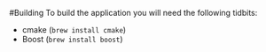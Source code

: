 
#Building
To build the application you will need the following tidbits:

* cmake (``brew install cmake``)
* Boost (``brew install boost``)

